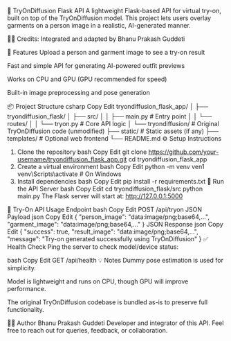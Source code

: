 👗 TryOnDiffusion Flask API
A lightweight Flask-based API for virtual try-on, built on top of the TryOnDiffusion model. This project lets users overlay garments on a person image in a realistic, AI-generated manner.

👨‍💻 Credits: Integrated and adapted by Bhanu Prakash Guddeti

🚀 Features
Upload a person and garment image to see a try-on result

Fast and simple API for generating AI-powered outfit previews

Works on CPU and GPU (GPU recommended for speed)

Built-in image preprocessing and pose generation

📦 Project Structure
csharp
Copy
Edit
tryondiffusion_flask_app/
│
├── tryondiffusion_flask/
│   ├── src/
│   │   ├── main.py                # Entry point
│   │   └── routes/
│   │       └── tryon.py           # Core API logic
│   └── tryondiffusion/            # Original TryOnDiffusion code (unmodified)
├── static/                        # Static assets (if any)
├── templates/                     # Optional web frontend
└── README.md
⚙️ Setup Instructions
1. Clone the repository
bash
Copy
Edit
git clone https://github.com/your-username/tryondiffusion_flask_app.git
cd tryondiffusion_flask_app
2. Create a virtual environment
bash
Copy
Edit
python -m venv ven1
venv\Scripts\activate  # On Windows
3. Install dependencies
bash
Copy
Edit
pip install -r requirements.txt
🧪 Run the API Server
bash
Copy
Edit
cd tryondiffusion_flask/src
python main.py
The Flask server will start at: http://127.0.0.1:5000

🧵 Try-On API Usage
Endpoint
bash
Copy
Edit
POST /api/tryon
JSON Payload
json
Copy
Edit
{
  "person_image": "data:image/png;base64,...",
  "garment_image": "data:image/png;base64,..."
}
JSON Response
json
Copy
Edit
{
  "success": true,
  "result_image": "data:image/png;base64,...",
  "message": "Try-on generated successfully using TryOnDiffusion"
}
✅ Health Check
Ping the server to check model/device status:

bash
Copy
Edit
GET /api/health
💡 Notes
Dummy pose estimation is used for simplicity.

Model is lightweight and runs on CPU, though GPU will improve performance.

The original TryOnDiffusion codebase is bundled as-is to preserve full functionality.

👨‍🎓 Author
Bhanu Prakash Guddeti
Developer and integrator of this API.
Feel free to reach out for queries, feedback, or collaboration.

